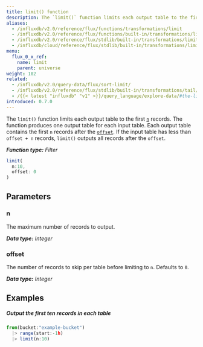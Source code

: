 ```yaml
---
title: limit() function
description: The `limit()` function limits each output table to the first `n` records.
aliases:
  - /influxdb/v2.0/reference/flux/functions/transformations/limit
  - /influxdb/v2.0/reference/flux/functions/built-in/transformations/limit/
  - /influxdb/v2.0/reference/flux/stdlib/built-in/transformations/limit/
  - /influxdb/cloud/reference/flux/stdlib/built-in/transformations/limit/
menu:
  flux_0_x_ref:
    name: limit
    parent: universe
weight: 102
related:
  - /influxdb/v2.0/query-data/flux/sort-limit/
  - /influxdb/v2.0/reference/flux/stdlib/built-in/transformations/tail/
  - /{{< latest "influxdb" "v1" >}}/query_language/explore-data/#the-limit-and-slimit-clauses, InfluxQL LIMIT
introduced: 0.7.0
---
```


The `limit()` function limits each output table to the first [`n`](#n) records.
The function produces one output table for each input table.
Each output table contains the first `n` records after the [`offset`](#offset).
If the input table has less than `offset + n` records, `limit()` outputs all records after the `offset`.

_**Function type:** Filter_

```js
limit(
  n:10,
  offset: 0
)
```

## Parameters

### n
The maximum number of records to output.

_**Data type:** Integer_

### offset
The number of records to skip per table before limiting to `n`.
Defaults to `0`.

_**Data type:** Integer_

## Examples

##### Output the first ten records in each table
```js
from(bucket:"example-bucket")
  |> range(start:-1h)
  |> limit(n:10)
```
